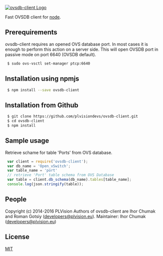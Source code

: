 [![ovsdb-client Logo](http://plvision.eu/wp-content/themes/plvision/img/plvision-logo.png)](http://plvision.eu/)

Fast OVSDB client for [node](http://nodejs.org).

## Prerequirements
ovsdb-client requires an opened OVS database port. In most cases it is enough to perform this action on a server side. This will open OVSDB port in passive mode on port 6640 (OVSDB default).
```bash
 $ sudo ovs-vsctl set-manager ptcp:6640 
```

## Installation using npmjs
```bash
 $ npm install --save ovsdb-client
```

## Installation from Github
```bash
 $ git clone https://github.com/plvisiondevs/ovsdb-client.git
 $ cd ovsdb-client
 $ npm install
```

## Sample usage
Retrieve schame for table 'Ports' from OVS database.
```javascript
 var client = require('ovsdb-client');
 var db_name = 'Open_vSwitch';
 var table_name = 'port'
 // retrieve 'Port' table schema from OVS Database
 var table = client.db_schema(db_name).tables[table_name];
 console.log(json.stringify(table));
```

## People
Copyright (c) 2014-2016 PLVision
Authors of ovsdb-client are Ihor Chumak and Roman Gotsiy (developers@plvision.eu).
Maintainer: Ihor Chumak (developers@plvision.eu)

## License
 [MIT](LICENSE)
